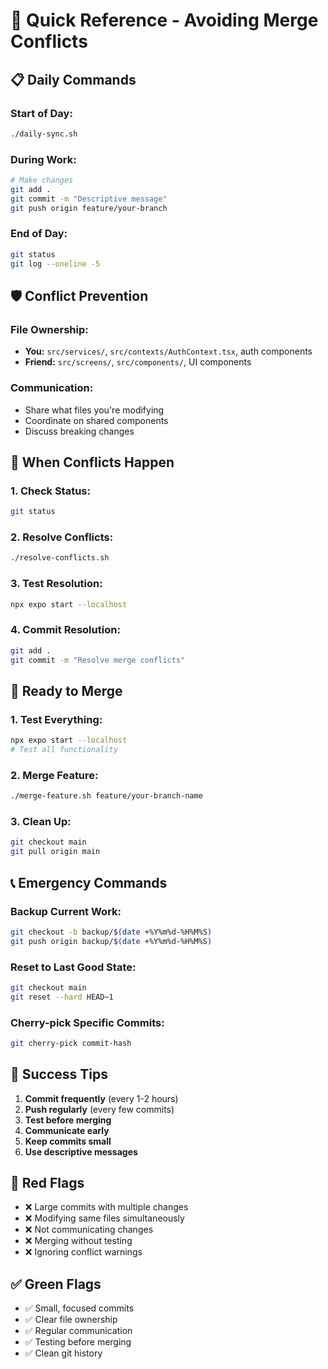 # 🚀 Quick Reference - Avoiding Merge Conflicts

## 📋 **Daily Commands**

### **Start of Day:**
```bash
./daily-sync.sh
```

### **During Work:**
```bash
# Make changes
git add .
git commit -m "Descriptive message"
git push origin feature/your-branch
```

### **End of Day:**
```bash
git status
git log --oneline -5
```

## 🛡️ **Conflict Prevention**

### **File Ownership:**
- **You:** `src/services/`, `src/contexts/AuthContext.tsx`, auth components
- **Friend:** `src/screens/`, `src/components/`, UI components

### **Communication:**
- Share what files you're modifying
- Coordinate on shared components
- Discuss breaking changes

## 🔧 **When Conflicts Happen**

### **1. Check Status:**
```bash
git status
```

### **2. Resolve Conflicts:**
```bash
./resolve-conflicts.sh
```

### **3. Test Resolution:**
```bash
npx expo start --localhost
```

### **4. Commit Resolution:**
```bash
git add .
git commit -m "Resolve merge conflicts"
```

## 🚀 **Ready to Merge**

### **1. Test Everything:**
```bash
npx expo start --localhost
# Test all functionality
```

### **2. Merge Feature:**
```bash
./merge-feature.sh feature/your-branch-name
```

### **3. Clean Up:**
```bash
git checkout main
git pull origin main
```

## 📞 **Emergency Commands**

### **Backup Current Work:**
```bash
git checkout -b backup/$(date +%Y%m%d-%H%M%S)
git push origin backup/$(date +%Y%m%d-%H%M%S)
```

### **Reset to Last Good State:**
```bash
git checkout main
git reset --hard HEAD~1
```

### **Cherry-pick Specific Commits:**
```bash
git cherry-pick commit-hash
```

## 🎯 **Success Tips**

1. **Commit frequently** (every 1-2 hours)
2. **Push regularly** (every few commits)
3. **Test before merging**
4. **Communicate early**
5. **Keep commits small**
6. **Use descriptive messages**

## 🚨 **Red Flags**

- ❌ Large commits with multiple changes
- ❌ Modifying same files simultaneously
- ❌ Not communicating changes
- ❌ Merging without testing
- ❌ Ignoring conflict warnings

## ✅ **Green Flags**

- ✅ Small, focused commits
- ✅ Clear file ownership
- ✅ Regular communication
- ✅ Testing before merging
- ✅ Clean git history

